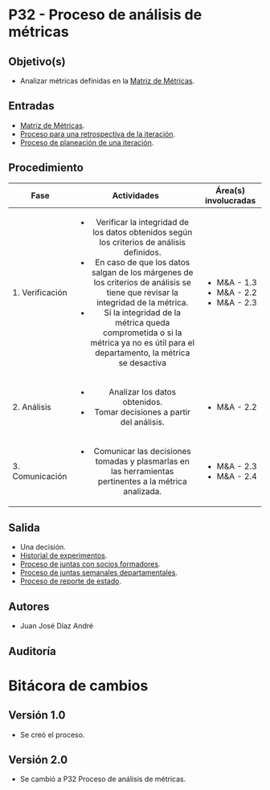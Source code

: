 # P32 - Proceso de análisis de métricas

## Objetivo(s)

- Analizar métricas definidas en la [Matriz de Métricas](https://docs.google.com/spreadsheets/d/1iPB2uvTLcUs6xwrzPDwUiacKQenPDzABNM7yl2GitkI/edit?usp=sharing).

## Entradas

- [Matriz de Métricas](https://docs.google.com/spreadsheets/d/1iPB2uvTLcUs6xwrzPDwUiacKQenPDzABNM7yl2GitkI/edit?usp=sharing).
- [Proceso para una retrospectiva de la iteración](./P20-proceso-retrospective).
- [Proceso de planeación de una iteración](./P15-proceso-planeacion-de-iteracion).

## Procedimiento

| Fase |   Actividades   | Área(s) involucradas |
|------|:---------------:|--------------------|
| 1. Verificación | <ul><li>Verificar la integridad de los datos obtenidos según los criterios de análisis definidos.</li><li>En caso de que los datos salgan de los márgenes de los criterios de análisis se tiene que revisar la integridad de la métrica.</li><li>Si la integridad de la métrica queda comprometida o si la métrica ya no es útil para el departamento, la métrica se desactiva</li></ul>| <ul><li>M&A - 1.3</li><li>M&A - 2.2</li><li>M&A - 2.3</li></ul> |
| 2. Análisis | <ul><li>Analizar los datos obtenidos.</li><li>Tomar decisiones a partir del análisis.</li></ul>| <ul><li>M&A - 2.2</li></ul> |
| 3. Comunicación | <ul><li>Comunicar las decisiones tomadas y plasmarlas en las herramientas pertinentes a la métrica analizada.</li></ul>| <ul><li>M&A - 2.3</li><li>M&A - 2.4</li></ul> |

## Salida

- Una decisión.
- [Historial de experimentos](https://docs.google.com/spreadsheets/d/1SIO7qeEihTUOkOuSJZM-Lc6AryG9LPsFKonwZ_kYtCg/edit#gid=597584843).
- [Proceso de juntas con socios formadores](./P02-proceso-juntas-socios-formadores).
- [Proceso de juntas semanales departamentales](./P29-proceso-juntas-semanales-depto).
- [Proceso de reporte de estado](./P18-proceso-reporte-estado).

## Autores

- Juan José Díaz André

## Auditoría



# Bitácora de cambios

## Versión 1.0
  - Se creó el proceso.

## Versión 2.0
  - Se cambió a P32 Proceso de análisis de métricas.
